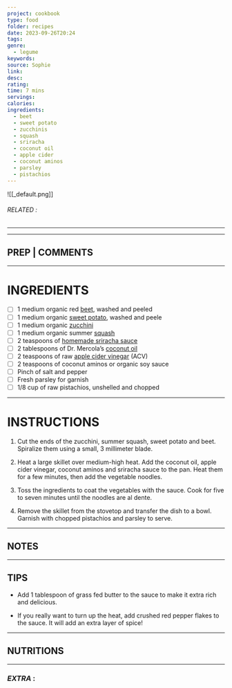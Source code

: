 ```yaml
---
project: cookbook
type: food
folder: recipes
date: 2023-09-26T20:24
tags: 
genre:
  - legume
keywords: 
source: Sophie
link: 
desc: 
rating: 
time: 7 mins
servings: 
calories: 
ingredients:
  - beet
  - sweet potato
  - zucchinis
  - squash
  - sriracha
  - coconut oil
  - apple cider
  - coconut aminos
  - parsley
  - pistachios
---
```


![[_default.png]]
###### *RELATED* : 
---


---
## PREP | COMMENTS



---
# INGREDIENTS

- [ ] 1 medium organic red [beet](http://foodfacts.mercola.com/beets.html), washed and peeled
- [ ] 1 medium organic [sweet potato](http://articles.mercola.com/sweet-potato.aspx), washed and peele
- [ ] 1 medium organic [zucchini](http://foodfacts.mercola.com/zucchini.html)
- [ ] 1 medium organic summer [squash](http://foodfacts.mercola.com/squash.html)
- [ ] 2 teaspoons of [homemade sriracha sauce](http://articles.mercola.com/herbs-spices/sriracha.aspx)
- [ ] 2 tablespoons of Dr. Mercola’s [coconut oil](http://articles.mercola.com/health-benefits-coconut-oil.aspx)
- [ ] 2 teaspoons of raw [apple cider vinegar](http://articles.mercola.com/apple-cider-vinegar-benefits-uses.aspx) (ACV)
- [ ] 2 teaspoons of coconut aminos or organic soy sauce
- [ ] Pinch of salt and pepper
- [ ] Fresh parsley for garnish
- [ ] 1/8 cup of raw pistachios, unshelled and chopped

---
# INSTRUCTIONS

1. Cut the ends of the zucchini, summer squash, sweet potato and beet. Spiralize them using a small, 3 millimeter blade.
    
2. Heat a large skillet over medium-high heat. Add the coconut oil, apple cider vinegar, coconut aminos and sriracha sauce to the pan. Heat them for a few minutes, then add the vegetable noodles.
    
3. Toss the ingredients to coat the vegetables with the sauce. Cook for five to seven minutes until the noodles are al dente.
    
4. Remove the skillet from the stovetop and transfer the dish to a bowl. Garnish with chopped pistachios and parsley to serve.

---
## NOTES



---
## TIPS

- Add 1 tablespoon of grass fed butter to the sauce to make it extra rich and delicious.
    
- If you really want to turn up the heat, add crushed red pepper flakes to the sauce. It will add an extra layer of spice!

---
## NUTRITIONS



---
### *EXTRA* :




